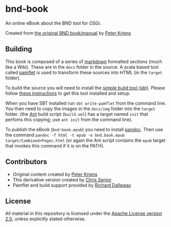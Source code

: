 bnd-book
========

An online eBook about the BND tool for OSGi.

Created from [the original BND book/manual](http://www.aqute.biz/Bnd/Bnd) by [Peter Kriens][1]

Building
--------
This book is composed of a series of [markdown](http://daringfireball.net/projects/markdown/) formatted sections (much like a Wiki). 
These are in the `docs` folder in the source. A scala based tool called [pamflet](http://pamflet.databinder.net/Pamflet.html) is
used to transform these sources into HTML (in the `target` folder). 

To build the source you will need to install the [simple build tool (sbt)](http://www.scala-sbt.org/). 
Please follow [these instructions](https://github.com/harrah/xsbt/wiki/Getting-Started-Setup) to get this tool installed and setup.

When you have SBT installed run `sbt write-pamflet` from the command line. You then need to copy the images in the `docs/img` folder into the `target` folder.
(the [Ant](http://ant.apache.org/) build script (`build.xml`) has a target named `init` that perfoms this copying; use `ant init` from the command line).

To publish the eBook (`bnd-book.epub`) you need to install [pandoc](http://johnmacfarlane.net/pandoc/installing.html). 
Then use the command `pandoc -f html -t epub -o bnd.book.epub target/Combined+Pages.html` (or again the Ant script contains the `epub` target that invokes this command if it is on the PATH).

Contributors
-----------
* Original content created by [Peter Kriens][1]
* This derivative version created by [Chris Senior](https://github.com/duckAsteroid)
* Pamflet and build support provided by [Richard Dallaway](https://github.com/d6y)

License
--------
All material in this repository is licensed under the [Apache License version 2.0](http://www.apache.org/licenses/LICENSE-2.0.html), unless explicitly stated
otherwise.

   [1]: https://github.com/bnd